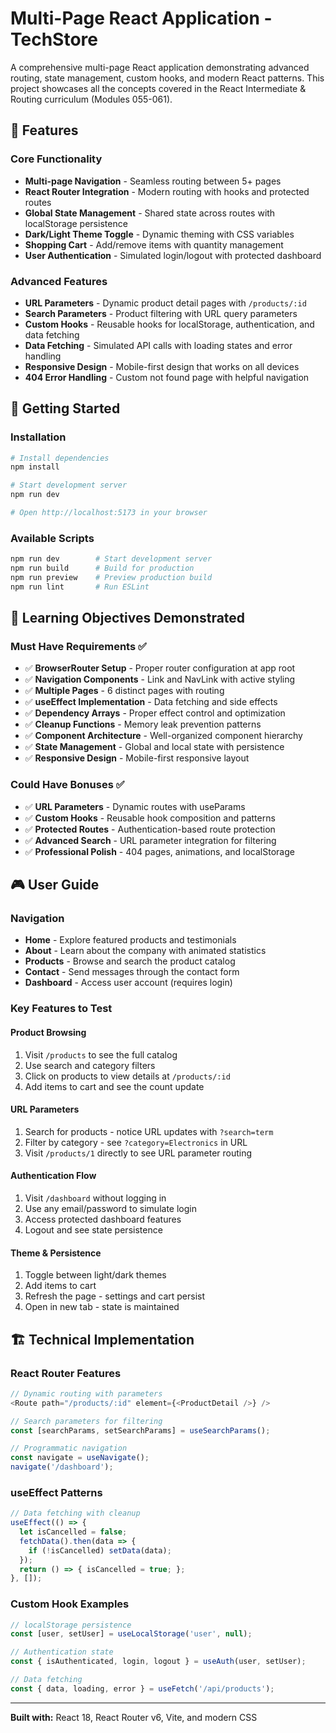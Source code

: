 # Multi-Page React Application - TechStore

A comprehensive multi-page React application demonstrating advanced routing, state management, custom hooks, and modern React patterns. This project showcases all the concepts covered in the React Intermediate & Routing curriculum (Modules 055-061).

## 🚀 Features

### Core Functionality
- **Multi-page Navigation** - Seamless routing between 5+ pages
- **React Router Integration** - Modern routing with hooks and protected routes
- **Global State Management** - Shared state across routes with localStorage persistence
- **Dark/Light Theme Toggle** - Dynamic theming with CSS variables
- **Shopping Cart** - Add/remove items with quantity management
- **User Authentication** - Simulated login/logout with protected dashboard

### Advanced Features
- **URL Parameters** - Dynamic product detail pages with `/products/:id`
- **Search Parameters** - Product filtering with URL query parameters
- **Custom Hooks** - Reusable hooks for localStorage, authentication, and data fetching
- **Data Fetching** - Simulated API calls with loading states and error handling
- **Responsive Design** - Mobile-first design that works on all devices
- **404 Error Handling** - Custom not found page with helpful navigation

## 🚦 Getting Started

### Installation
```bash
# Install dependencies
npm install

# Start development server
npm run dev

# Open http://localhost:5173 in your browser
```

### Available Scripts
```bash
npm run dev        # Start development server
npm run build      # Build for production
npm run preview    # Preview production build
npm run lint       # Run ESLint
```

## 🎯 Learning Objectives Demonstrated

### Must Have Requirements ✅
- ✅ **BrowserRouter Setup** - Proper router configuration at app root
- ✅ **Navigation Components** - Link and NavLink with active styling
- ✅ **Multiple Pages** - 6 distinct pages with routing
- ✅ **useEffect Implementation** - Data fetching and side effects
- ✅ **Dependency Arrays** - Proper effect control and optimization
- ✅ **Cleanup Functions** - Memory leak prevention patterns
- ✅ **Component Architecture** - Well-organized component hierarchy
- ✅ **State Management** - Global and local state with persistence
- ✅ **Responsive Design** - Mobile-first responsive layout

### Could Have Bonuses ✅
- ✅ **URL Parameters** - Dynamic routes with useParams
- ✅ **Custom Hooks** - Reusable hook composition and patterns
- ✅ **Protected Routes** - Authentication-based route protection
- ✅ **Advanced Search** - URL parameter integration for filtering
- ✅ **Professional Polish** - 404 pages, animations, and localStorage

## 🎮 User Guide

### Navigation
- **Home** - Explore featured products and testimonials
- **About** - Learn about the company with animated statistics
- **Products** - Browse and search the product catalog
- **Contact** - Send messages through the contact form
- **Dashboard** - Access user account (requires login)

### Key Features to Test

#### Product Browsing
1. Visit `/products` to see the full catalog
2. Use search and category filters
3. Click on products to view details at `/products/:id`
4. Add items to cart and see the count update

#### URL Parameters
1. Search for products - notice URL updates with `?search=term`
2. Filter by category - see `?category=Electronics` in URL
3. Visit `/products/1` directly to see URL parameter routing

#### Authentication Flow
1. Visit `/dashboard` without logging in
2. Use any email/password to simulate login
3. Access protected dashboard features
4. Logout and see state persistence

#### Theme & Persistence
1. Toggle between light/dark themes
2. Add items to cart
3. Refresh the page - settings and cart persist
4. Open in new tab - state is maintained

## 🏗️ Technical Implementation

### React Router Features
```javascript
// Dynamic routing with parameters
<Route path="/products/:id" element={<ProductDetail />} />

// Search parameters for filtering
const [searchParams, setSearchParams] = useSearchParams();

// Programmatic navigation
const navigate = useNavigate();
navigate('/dashboard');
```

### useEffect Patterns
```javascript
// Data fetching with cleanup
useEffect(() => {
  let isCancelled = false;
  fetchData().then(data => {
    if (!isCancelled) setData(data);
  });
  return () => { isCancelled = true; };
}, []);
```

### Custom Hook Examples
```javascript
// localStorage persistence
const [user, setUser] = useLocalStorage('user', null);

// Authentication state
const { isAuthenticated, login, logout } = useAuth(user, setUser);

// Data fetching
const { data, loading, error } = useFetch('/api/products');
```

---

**Built with:** React 18, React Router v6, Vite, and modern CSS
